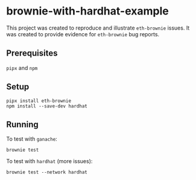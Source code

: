 # brownie-with-hardhat-example

This project was created to reproduce and illustrate `eth-brownie` issues.
It was created to provide evidence for `eth-brownie` bug reports. 

## Prerequisites
`pipx` and `npm`

## Setup
```
pipx install eth-brownie
npm install --save-dev hardhat
```

## Running
To test with `ganache`:
```
brownie test
```

To test with `hardhat` (more issues):
```
brownie test --network hardhat
```
